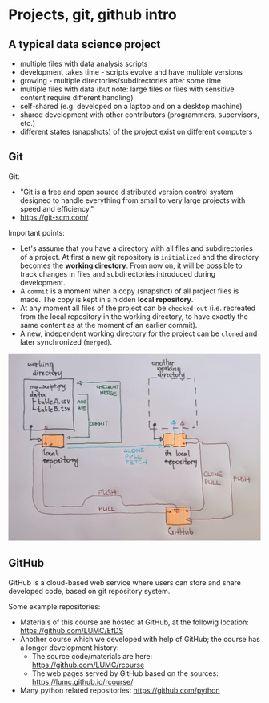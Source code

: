 # Projects, git, github intro

## A typical data science project

- multiple files with data analysis scripts
- development takes time - scripts evolve and have multiple versions
- growing - multiple directories/subdirectories after some time
- multiple files with data (but note: large files or files with sensitive content require different handling)
- self-shared (e.g. developed on a laptop and on a desktop machine)
- shared development with other contributors (programmers, supervisors, etc.)
- different states (snapshots) of the project exist on different computers

## Git

Git:

- "Git is a free and open source distributed version control system designed to handle everything from small to very large projects with speed and efficiency."
- https://git-scm.com/

Important points:

- Let's assume that you have a directory with all files and subdirectories of a project. At first a new git repository is `initialized` and the directory becomes the **working directory**. From now on, it will be possible to track changes in files and subdirectories introduced during development.
- A `commit` is a moment when a copy (snapshot) of all project files is made. The copy is kept in a hidden **local repository**.
- At any moment all files of the project can be `checked out` (i.e. recreated from the local repository in the working directory, to have exactly the same content as at the moment of an earlier commit).
- A new, independent working directory for the project can be `cloned` and later synchronized (`merged`).

![](git_simple_cmds.jpg)

## GitHub

GitHub is a cloud-based web service where users can store and share developed code, based on git repository system.

Some example repositories:
- Materials of this course are hosted at GitHub, at the followig location: https://github.com/LUMC/EfDS
- Another course which we developed with help of GitHub; the course has a longer development history:
    - The source code/materials are here: https://github.com/LUMC/rcourse
    - The web pages served by GitHub based on the sources: https://lumc.github.io/rcourse/
- Many python related repositories: https://github.com/python

